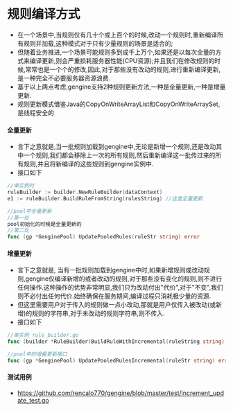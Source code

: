 # 规则编译方式

- 在一个场景中,当规则仅有几十个或上百个的时候,改动一个规则时,重新编译所有规则并加载,这种模式对于只有少量规则的场景是适合的;
- 但随着业务推进,一个场景可能规则多到成千上万个,如果还是以每次全量的方式来编译更新,则会严重损耗服务器性能(CPU资源);并且我们在修改规则的时候,常常也是一个个的修改,因此,对于那些没有改动的规则,进行重新编译更新,是一种完全不必要服务器资源浪费.
- 基于以上两点考虑,gengine支持2种规则更新方法,一种是全量更新,一种是增量更新.
- 规则更新模式借鉴Java的CopyOnWriteArrayList和CopyOnWriteArraySet, 是线程安全的

#### 全量更新
- 言下之意就是,当一批规则加载到gengine中,无论是新增一个规则,还是改动其中一个规则,我们都会移除上一次的所有规则,然后重新编译这一批传过来的所有规则,并且将新编译的这些规则到gengine实例中.
- 接口如下

```go
//单实例时
ruleBuilder := builder.NewRuleBuilder(dataContext)
e1 := ruleBuilder.BuildRuleFromString(rulesString) //这里全量更新

//pool中全量更新
//第一处
pool初始化的时候是全量更新的
//第二处
func (gp *GenginePool) UpdatePooledRules(ruleStr string) error


```

#### 增量更新
- 言下之意就是, 当有一批规则加载到gengine中时,如果新增规则或改动规则,gengine仅编译新增的或者改动的规则,对于那些没有变化的规则,则不进行任何操作.这种操作的优势非常明显,我们只为改动付出"代价",对于"不变",我们则不必付出任何代价.始终确保在服务期间,编译过程只消耗极少量的资源.
- 但这里需要用户对于传入的规则做一点小改动,那就是用户仅传入被改动(或新增)的规则的字符串,对于未改动的规则字符串,则不传入.
- 接口如下

```go
//单实例 rule_builder.go
func (builder *RuleBuilder)BuildRuleWithIncremental(ruleString string) error

//pool中的增量更新接口
func (gp *GenginePool) UpdatePooledRulesIncremental(ruleStr string) error 

```

#### 测试用例
- https://github.com/rencalo770/gengine/blob/master/test/increment_update_test.go



